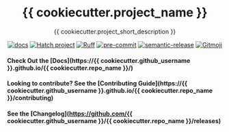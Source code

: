 <h1 align="center">{{ cookiecutter.project_name }}</h1>

<p align="center">
{{ cookiecutter.project_short_description }}
</p>

<p align="center">
  <a href="https://{{ cookiecutter.github_username }}.github.io/{{ cookiecutter.repo_name }}/"><img src="https://img.shields.io/static/v1?message=docs&color=526CFE&logo=Material+for+MkDocs&logoColor=FFFFFF&label=" alt="docs"></a>
  <a href="https://github.com/pypa/hatch"><img src="https://img.shields.io/badge/%F0%9F%A5%9A-Hatch-4051b5.svg" alt="Hatch project"></a>
  <a href="https://github.com/astral-sh/ruff"><img src="https://img.shields.io/endpoint?url=https://raw.githubusercontent.com/astral-sh/ruff/main/assets/badge/v2.json" alt="Ruff"></a>
  <a href="https://github.com/pre-commit/pre-commit"><img src="https://img.shields.io/badge/pre--commit-enabled-lightgreen?logo=pre-commit" alt="pre-commit"></a>
  <a href="https://github.com/semantic-release/semantic-release"><img src="https://img.shields.io/badge/%20%20%F0%9F%93%A6%F0%9F%9A%80-semantic--release-e10079.svg" alt="semantic-release"></a>
  <a href="https://gitmoji.dev"><img src="https://img.shields.io/badge/gitmoji-%20😜%20😍-FFDD67.svg" alt="Gitmoji"></a>
</p>

#### Check Out the [Docs](https://{{ cookiecutter.github_username }}.github.io/{{ cookiecutter.repo_name }}/)

#### Looking to contribute? See the [Contributing Guide](https://{{ cookiecutter.github_username }}.github.io/{{ cookiecutter.repo_name }}/contributing)

#### See the [Changelog](https://github.com/{{ cookiecutter.github_username }}/{{ cookiecutter.repo_name }}/releases)

